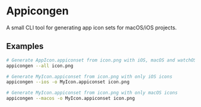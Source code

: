 # Appicongen

A small CLI tool for generating app icon sets for macOS/iOS projects.

## Examples

```sh
# Generate AppIcon.appiconset from icon.png with iOS, macOS and watchOS icons
appicongen --all icon.png
```

```sh
# Generate MyIcon.appiconset from icon.png with only iOS icons
appicongen --ios -o MyIcon.appiconset icon.png
```

```sh
# Generate MyIcon.appiconset from icon.png with only macOS icons
appicongen --macos -o MyIcon.appiconset icon.png
```
